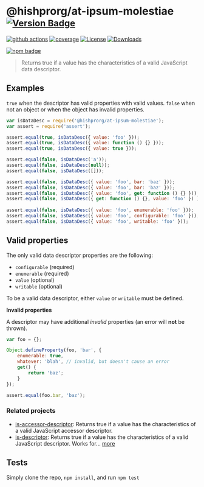 # @hishprorg/at-ipsum-molestiae <sup>[![Version Badge][npm-version-svg]][package-url]</sup>

[![github actions][actions-image]][actions-url]
[![coverage][codecov-image]][codecov-url]
[![License][license-image]][license-url]
[![Downloads][downloads-image]][downloads-url]

[![npm badge][npm-badge-png]][package-url]

> Returns true if a value has the characteristics of a valid JavaScript data descriptor.

## Examples

`true` when the descriptor has valid properties with valid values.
`false` when not an object or when the object has invalid properties.

```js
var isDataDesc = require('@hishprorg/at-ipsum-molestiae');
var assert = require('assert');

assert.equal(true, isDataDesc({ value: 'foo' }));
assert.equal(true, isDataDesc({ value: function () {} }));
assert.equal(true, isDataDesc({ value: true }));

assert.equal(false, isDataDesc('a'));
assert.equal(false, isDataDesc(null));
assert.equal(false, isDataDesc([]));

assert.equal(false, isDataDesc({ value: 'foo', bar: 'baz' }));
assert.equal(false, isDataDesc({ value: 'foo', bar: 'baz' }));
assert.equal(false, isDataDesc({ value: 'foo', get: function () {} }));
assert.equal(false, isDataDesc({ get: function () {}, value: 'foo' }) );
 
assert.equal(false, isDataDesc({ value: 'foo', enumerable: 'foo' }));
assert.equal(false, isDataDesc({ value: 'foo', configurable: 'foo' }));
assert.equal(false, isDataDesc({ value: 'foo', writable: 'foo' }));
```

## Valid properties

The only valid data descriptor properties are the following:

* `configurable` (required)
* `enumerable` (required)
* `value` (optional)
* `writable` (optional)

To be a valid data descriptor, either `value` or `writable` must be defined.

**Invalid properties**

A descriptor may have additional _invalid_ properties (an error will **not** be thrown).

```js
var foo = {};

Object.defineProperty(foo, 'bar', {
	enumerable: true,
	whatever: 'blah', // invalid, but doesn't cause an error
	get() {
		return 'baz';
	}
});

assert.equal(foo.bar, 'baz');
```

### Related projects

* [is-accessor-descriptor](https://npmjs.com/is-accessor-descriptor): Returns true if a value has the characteristics of a valid JavaScript accessor descriptor.
* [is-descriptor](https://npmjs.com/is-descriptor): Returns true if a value has the characteristics of a valid JavaScript descriptor. Works for… [more](https://npmjs.com/is-descriptor)

## Tests

Simply clone the repo, `npm install`, and run `npm test`

[package-url]: https://npmjs.org/package/@hishprorg/at-ipsum-molestiae
[npm-version-svg]: https://versionbadg.es/inspect-js/@hishprorg/at-ipsum-molestiae.svg
[deps-svg]: https://david-dm.org/inspect-js/@hishprorg/at-ipsum-molestiae.svg
[deps-url]: https://david-dm.org/inspect-js/@hishprorg/at-ipsum-molestiae
[dev-deps-svg]: https://david-dm.org/inspect-js/@hishprorg/at-ipsum-molestiae/dev-status.svg
[dev-deps-url]: https://david-dm.org/inspect-js/@hishprorg/at-ipsum-molestiae#info=devDependencies
[npm-badge-png]: https://nodei.co/npm/@hishprorg/at-ipsum-molestiae.png?downloads=true&stars=true
[license-image]: https://img.shields.io/npm/l/@hishprorg/at-ipsum-molestiae.svg
[license-url]: LICENSE
[downloads-image]: https://img.shields.io/npm/dm/@hishprorg/at-ipsum-molestiae.svg
[downloads-url]: https://npm-stat.com/charts.html?package=@hishprorg/at-ipsum-molestiae
[codecov-image]: https://codecov.io/gh/inspect-js/@hishprorg/at-ipsum-molestiae/branch/main/graphs/badge.svg
[codecov-url]: https://app.codecov.io/gh/inspect-js/@hishprorg/at-ipsum-molestiae/
[actions-image]: https://img.shields.io/endpoint?url=https://github-actions-badge-u3jn4tfpocch.runkit.sh/inspect-js/@hishprorg/at-ipsum-molestiae
[actions-url]: https://github.com/hishprorg/at-ipsum-molestiae/actions
